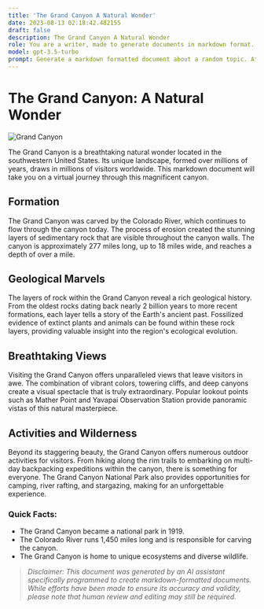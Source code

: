 ```yaml
---
title: 'The Grand Canyon A Natural Wonder'
date: 2023-08-13 02:18:42.482155
draft: false
description: The Grand Canyon A Natural Wonder
role: You are a writer, made to generate documents in markdown format. It is very important that all of the documents you generate are in valid markdown format.
model: gpt-3.5-turbo
prompt: Generate a markdown formatted document about a random topic. At the bottom, include a disclaimer explaining that the document was generated by you. The first line of the document should be the title. Make sure that the entire document is in proper markdown format, using a mix of various tags to make the document visually appealing.
---
```


# The Grand Canyon: A Natural Wonder

![Grand Canyon](https://images.unsplash.com/photo-1464280506868-ba27889239a5?ixlib=rb-1.2.1&auto=format&fit=crop&w=1350&q=80)

The Grand Canyon is a breathtaking natural wonder located in the southwestern United States. Its unique landscape, formed over millions of years, draws in millions of visitors worldwide. This markdown document will take you on a virtual journey through this magnificent canyon.

## Formation
The Grand Canyon was carved by the Colorado River, which continues to flow through the canyon today. The process of erosion created the stunning layers of sedimentary rock that are visible throughout the canyon walls. The canyon is approximately 277 miles long, up to 18 miles wide, and reaches a depth of over a mile.

## Geological Marvels
The layers of rock within the Grand Canyon reveal a rich geological history. From the oldest rocks dating back nearly 2 billion years to more recent formations, each layer tells a story of the Earth's ancient past. Fossilized evidence of extinct plants and animals can be found within these rock layers, providing valuable insight into the region's ecological evolution.

## Breathtaking Views
Visiting the Grand Canyon offers unparalleled views that leave visitors in awe. The combination of vibrant colors, towering cliffs, and deep canyons create a visual spectacle that is truly extraordinary. Popular lookout points such as Mather Point and Yavapai Observation Station provide panoramic vistas of this natural masterpiece.

## Activities and Wilderness
Beyond its staggering beauty, the Grand Canyon offers numerous outdoor activities for visitors. From hiking along the rim trails to embarking on multi-day backpacking expeditions within the canyon, there is something for everyone. The Grand Canyon National Park also provides opportunities for camping, river rafting, and stargazing, making for an unforgettable experience.

### Quick Facts:
- The Grand Canyon became a national park in 1919.
- The Colorado River runs 1,450 miles long and is responsible for carving the canyon.
- The Grand Canyon is home to unique ecosystems and diverse wildlife.

> *Disclaimer: This document was generated by an AI assistant specifically programmed to create markdown-formatted documents. While efforts have been made to ensure its accuracy and validity, please note that human review and editing may still be required.*